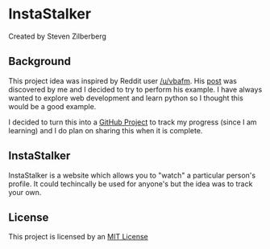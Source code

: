 InstaStalker
===============
Created by Steven Zilberberg

## Background

This project idea was inspired by Reddit user [/u/vbafm](https://www.reddit.com/user/vbafm/). His [post](https://www.reddit.com/r/learnpython/comments/ahyt7w/build_something_to_learn_just_build_something_i/) was discovered by me and I decided to try to perform his example. I have always wanted to explore web development and learn python so I thought this would be a good example.

I decided to turn this into a [GitHub Project](https://github.com/srz2/instastalker) to track my progress (since I am learning) and I do plan on sharing this when it is complete.

## InstaStalker

InstaStalker is a website which allows you to "watch" a particular person's profile. It could techincally be used for anyone's but the idea was to track your own.

## License

This project is licensed by an [MIT License](LICENSE)

